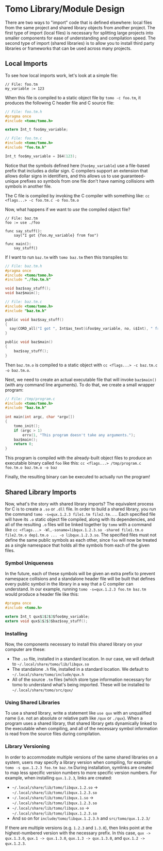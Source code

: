 # Tomo Library/Module Design

There are two ways to "import" code that is defined elsewhere: local files from
the same project and shared library objects from another project. The first
type of import (local files) is necessary for splitting large projects into
smaller components for ease of understanding and compilation speed. The second
type of import (shared libraries) is to allow you to install third party
libraries or frameworks that can be used across many projects.

## Local Imports

To see how local imports work, let's look at a simple file:

```
// File: foo.tm
my_variable := 123
```

When this file is compiled to a static object file by `tomo -c foo.tm`, it
produces the following C header file and C source file:

```c
// File: foo.tm.h
#pragma once
#include <tomo/tomo.h>

extern Int_t foo$my_variable;
```

```c
// File: foo.tm.c
#include <tomo/tomo.h>
#include "foo.tm.h"

Int_t foo$my_variable = I64(123);
```

Notice that the symbols defined here (`foo$my_variable`) use a file-based
prefix that includes a dollar sign. C compilers support an extension that
allows dollar signs in identifiers, and this allows us to use guaranteed-unique
prefixes so symbols from one file don't have naming collisions with symbols
in another file.

The C file is compiled by invoking the C compiler with something like: `cc
<flags...> -c foo.tm.c -o foo.tm.o`

Now, what happens if we want to _use_ the compiled object file?

```
// File: baz.tm
foo := use ./foo

func say_stuff():
    say("I got {foo.my_variable} from foo")

func main():
    say_stuff()
```

If I want to run `baz.tm` with `tomo baz.tm` then this transpiles to:

```c
// File: baz.tm.h
#pragma once
#include <tomo/tomo.h>
#include "./foo.tm.h"

void baz$say_stuff();
void baz$main();
```

```c
// File: baz.tm.c
#include <tomo/tomo.h>
#include "baz.tm.h"

public void baz$say_stuff()
{
  say(CORD_all("I got ", Int$as_text(&foo$my_variable, no, &$Int), " from foo"));
}

public void baz$main()
{
    baz$say_stuff();
}
```

Then `baz.tm.o` is compiled to a static object with `cc <flags...> -c baz.tm.c
-o baz.tm.o`.

Next, we need to create an actual executable file that will invoke `baz$main()`
(with any command line arguments). To do that, we create a small wrapper
program:

```c
// File: /tmp/program.c
#include <tomo/tomo.h>
#include "baz.tm.h"
 
int main(int argc, char *argv[])
{
    tomo_init();
    if (argc > 1)
        errx(1, "This program doesn't take any arguments.");
    baz$main();
    return 0;
}
```

This program is compiled with the already-built object files to produce an
executable binary called `foo` like this: `cc <flags...> /tmp/program.c
foo.tm.o baz.tm.o -o baz`

Finally, the resulting binary can be executed to actually run the program!


## Shared Library Imports

Now, what's the story with shared library imports? The equivalent process for C
is to create a `.so` or `.dll` file. In order to build a shared library, you
run the command `tomo -s=qux.1.2.3 file1.tm file2.tm...`. Each specified file
will have its `.o` static object file compiled, along with its dependencies,
and all of the resulting `.o` files will be linked together by `tomo` with a
command like `cc <flags...> -Wl,-soname=libqux.1.2.3.so -shared file1.tm.o
file2.tm.o dep1.tm.o ... -o libqux.1.2.3.so`. The specified files must not
define the same public symbols as each other, since `foo` will now be treated
as a single namespace that holds all the symbols from each of the given files.

### Symbol Uniqueness

In the future, each of these symbols will be given an extra prefix to prevent
namespace collisions and a standalone header file will be built that defines
every public symbol in the library in a way that a C compiler can understand.
In our example, running `tomo -s=qux.1.2.3 foo.tm baz.tm` would produce a
header file like this:

```c
#pragma once
#include <tomo.h>

extern Int_t qux$1$2$3$foo$my_variable;
extern void qux$1$2$3$baz$say_stuff();
```

### Installing

Now, the components necessary to install this shared library on your computer
are these:

- The `.so` file, installed in a standard location. In our case, we will default
  to `~/.local/share/tomo/lib/libqux.so`
- The standalone `.h` file, installed in a standard location. We default to
  `~/.local/share/tomo/include/qux.h`
- All of the source `.tm` files (which store type information necessary for tomo
  to understand what's being imported. These will be installed to
  `~/.local/share/tomo/src/qux/`

### Using Shared Libraries

To use a shared library, write a statement like `use qux` with an unqualified
name (i.e. not an absolute or relative path like `/qux` or `./qux`). When a
program uses a shared library, that shared library gets dynamically linked to
the executable when compiling, and all of the necessary symbol information is
read from the source files during compilation.

### Library Versioning

In order to accommodate multiple versions of the same shared libraries on a
system, users may specify a library version when compiling, for example: `tomo
-s qux.1.2.3 foo.tm baz.tm` During installation, symlinks are created to map
less specific version numbers to more specific version numbers. For example,
when installing `qux.1.2.3`, links are created:

- `~/.local/share/lib/tomo/libqux.1.2.so` -> `~/.local/share/lib/tomo/libqux.1.2.3.so`
- `~/.local/share/lib/tomo/libqux.1.so` -> `~/.local/share/lib/tomo/libqux.1.2.3.so`
- `~/.local/share/lib/tomo/libqux.so` -> `~/.local/share/lib/tomo/libqux.1.2.3.so`
- And so on for `include/tomo/libqux.1.2.3.h` and `src/tomo/qux.1.2.3/`

If there are multiple versions (e.g. `1.2.3` and `1.3.0`), then links point at
the highest-numbered version with the necessary prefix. In this case, `qux ->
qux.1.3.0`, `qux.1 -> qux.1.3.0`, `qux.1.3 -> qux.1.3.0`, and `qux.1.2 ->
qux.1.2.3`.

